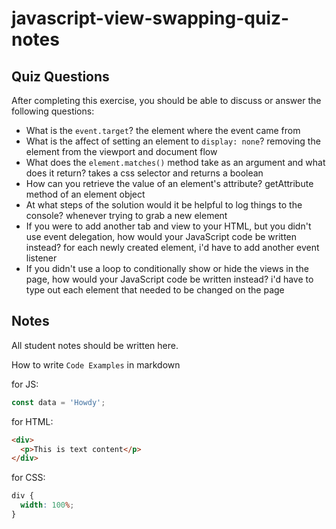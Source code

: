 # javascript-view-swapping-quiz-notes

## Quiz Questions

After completing this exercise, you should be able to discuss or answer the following questions:

- What is the `event.target`?
  the element where the event came from
- What is the affect of setting an element to `display: none`?
  removing the element from the viewport and document flow
- What does the `element.matches()` method take as an argument and what does it return?
  takes a css selector and returns a boolean
- How can you retrieve the value of an element's attribute?
  getAttribute method of an element object
- At what steps of the solution would it be helpful to log things to the console?
  whenever trying to grab a new element
- If you were to add another tab and view to your HTML, but you didn't use event delegation, how would your JavaScript code be written instead?
  for each newly created element, i'd have to add another event listener
- If you didn't use a loop to conditionally show or hide the views in the page, how would your JavaScript code be written instead?
  i'd have to type out each element that needed to be changed on the page

## Notes

All student notes should be written here.

How to write `Code Examples` in markdown

for JS:

```javascript
const data = 'Howdy';
```

for HTML:

```html
<div>
  <p>This is text content</p>
</div>
```

for CSS:

```css
div {
  width: 100%;
}
```
